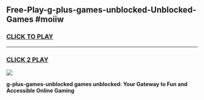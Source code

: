 
## Free-Play-g-plus-games-unblocked-Unblocked-Games #moiiw
<h3>
<a href="https://news.freeplayer.one?title=g-plus-games-unblocked&ref=8M">CLICK TO PLAY</a></h3>
<hr>

<h3>
<a href="https://news.freeplayer.one?title=g-plus-games-unblocked&ref=8M">CLICK 2 PLAY</a>
  
</h3>

<a href="https://news.freeplayer.one?title=g-plus-games-unblocked&ref=8M"><img src="https://clearcache.store/games.png"></a>


**g-plus-games-unblocked games unblocked: Your Gateway to Fun and Accessible Online Gaming**
